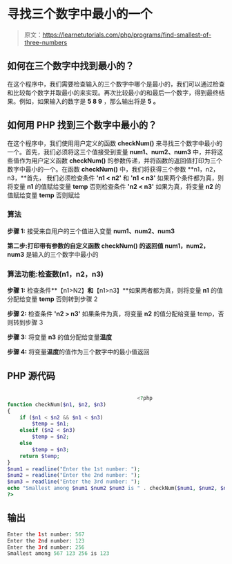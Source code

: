 # 寻找三个数字中最小的一个

> 原文：<https://learnetutorials.com/php/programs/find-smallest-of-three-numbers>

## 如何在三个数字中找到最小的？

在这个程序中，我们需要检查输入的三个数字中哪个是最小的，我们可以通过检查和比较每个数字并取最小的来实现。再次比较最小的和最后一个数字，得到最终结果。例如，如果输入的数字是 **5 8 9** ，那么输出将是 **5** **。**

## 如何用 PHP 找到三个数字中最小的？

在这个程序中，我们使用用户定义的函数 **checkNum()** 来寻找三个数字中最小的一个。首先，我们必须将这三个值接受到变量 **num1、num2、num3** 中，并将这些值作为用户定义函数 **checkNum()** 的参数传递，并将函数的返回值打印为三个数字中最小的一个。在函数 **checkNum()** 中，我们将获得三个参数 **n1，n2，n3，**首先， 我们必须检查条件 **'n1 < n2'** 和 **'n1 < n3'** 如果两个条件都为真，则将变量 **n1** 的值赋给变量 **temp** 否则检查条件 **'n2 < n3'** 如果为真，将变量 **n2** 的值赋给变量 **temp** 否则赋给

### 算法

**步骤 1:** 接受来自用户的三个值进入变量 **num1、num2、num3**

**第二步:**打印带有参数**的自定义函数 **checkNum()** 的返回值 num1，num2，num3** 是输入的三个数字中最小的

### 算法功能:**检查数(n1，n2，n3)**

**步骤 1:** 检查条件**【n1>N2】**和**【n1>n3】**如果两者都为真，则将变量 **n1** 的值分配给变量 **temp** 否则转到步骤 2

**步骤 2:** 检查条件 **'n2 > n3'** 如果条件为真，将变量 **n2** 的值分配给变量 temp，否则转到步骤 3

**步骤 3:** 将变量 **n3** 的值分配给变量**温度**

**步骤 4:** 将变量**温度**的值作为三个数字中的最小值返回

## PHP 源代码

```php

                                          <?php
function checkNum($n1, $n2, $n3)
{
    if ($n1 < $n2 && $n1 < $n3)
        $temp = $n1;
    elseif ($n2 < $n3)
        $temp = $n2;
    else
        $temp = $n3;
    return $temp;
}
$num1 = readline("Enter the 1st number: ");
$num2 = readline("Enter the 2nd number: ");
$num3 = readline("Enter the 3rd number: ");
echo "Smallest among $num1 $num2 $num3 is " . checkNum($num1, $num2, $num3);
?>

```

## 输出

```php
Enter the 1st number: 567
Enter the 2nd number: 123
Enter the 3rd number: 256
Smallest among 567 123 256 is 123
```